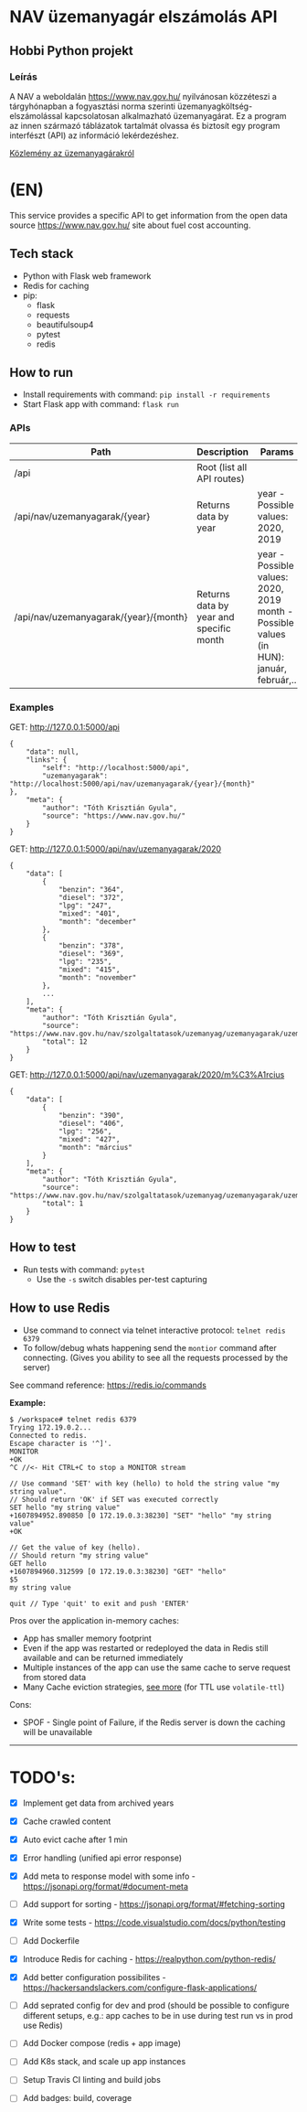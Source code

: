 # NAV üzemanyagár elszámolás API 
## Hobbi Python projekt
### Leírás
A NAV a weboldalán https://www.nav.gov.hu/ nyilvánosan  közzéteszi a tárgyhónapban a fogyasztási norma szerinti üzemanyagköltség-elszámolással kapcsolatosan alkalmazható üzemanyagárat. Ez a program az innen származó táblázatok tartalmát olvassa és biztosít egy program interfészt (API) az információ lekérdezéshez.

[Közlemény az üzemanyagárakról](https://www.nav.gov.hu/nav/szolgaltatasok/uzemanyag/uzemanyagarak/uzemanyagar.html)

# (EN)
This service provides a specific API to get information from the open data source https://www.nav.gov.hu/ site about fuel cost accounting.

## Tech stack

- Python with Flask web framework
- Redis for caching
- pip:
    - flask
    - requests
    - beautifulsoup4
    - pytest
    - redis

## How to run
- Install requirements with command: `pip install -r requirements`
- Start Flask app with command: `flask run`

### APIs
|Path|Description|Params|
|--|--|--|
|/api| Root (list all API routes)||
|/api/nav/uzemanyagarak/{year}| Returns data by year| year - Possible values: 2020, 2019
|/api/nav/uzemanyagarak/{year}/{month} |Returns data by year and specific month |year - Possible values: 2020, 2019  month - Possible values (in HUN): január, február,.. |

### Examples
GET: http://127.0.0.1:5000/api
```
{
    "data": null,
    "links": {
        "self": "http://localhost:5000/api",
        "uzemanyagarak": "http://localhost:5000/api/nav/uzemanyagarak/{year}/{month}"
},
    "meta": {
        "author": "Tóth Krisztián Gyula",
        "source": "https://www.nav.gov.hu/"
    }
}
```
GET: http://127.0.0.1:5000/api/nav/uzemanyagarak/2020
```
{
    "data": [
        {
            "benzin": "364",
            "diesel": "372",
            "lpg": "247",
            "mixed": "401",
            "month": "december"
        },
        {
            "benzin": "378",
            "diesel": "369",
            "lpg": "235",
            "mixed": "415",
            "month": "november"
        },
        ...
    ],
    "meta": {
        "author": "Tóth Krisztián Gyula",
        "source": "https://www.nav.gov.hu/nav/szolgaltatasok/uzemanyag/uzemanyagarak/uzemanyagar.html",
        "total": 12
    }
}
```

GET: http://127.0.0.1:5000/api/nav/uzemanyagarak/2020/m%C3%A1rcius
```
{
    "data": [
        {
            "benzin": "390",
            "diesel": "406",
            "lpg": "256",
            "mixed": "427",
            "month": "március"
        }
    ],
    "meta": {
        "author": "Tóth Krisztián Gyula",
        "source": "https://www.nav.gov.hu/nav/szolgaltatasok/uzemanyag/uzemanyagarak/uzemanyagar.html",
        "total": 1
    }
}
```

## How to test
- Run tests with command: `pytest`
    - Use the `-s` switch disables per-test capturing 

## How to use Redis
- Use command to connect via telnet interactive protocol: `telnet redis 6379`
- To follow/debug whats happening send the `montior` command after connecting. (Gives you ability to see all the requests processed by the server)

See command reference: https://redis.io/commands

**Example:**
```
$ /workspace# telnet redis 6379
Trying 172.19.0.2...
Connected to redis.
Escape character is '^]'.
MONITOR
+OK
^C //<- Hit CTRL+C to stop a MONITOR stream

// Use command 'SET' with key (hello) to hold the string value "my string value".
// Should return 'OK' if SET was executed correctly
SET hello "my string value"
+1607894952.890850 [0 172.19.0.3:38230] "SET" "hello" "my string value"
+OK

// Get the value of key (hello). 
// Should return "my string value"
GET hello
+1607894960.312599 [0 172.19.0.3:38230] "GET" "hello"
$5
my string value

quit // Type 'quit' to exit and push 'ENTER'
```

Pros over the application in-memory caches:
- App has smaller memory footprint
- Even if the app was restarted or redeployed the data in Redis still available and can be returned immediately
- Multiple instances of the app can use the same cache to serve request from stored data 
- Many Cache eviction strategies, [see more](https://redis.io/topics/lru-cache) (for TTL use `volatile-ttl`)

Cons:
- SPOF - Single point of Failure, if the Redis server is down the caching will be unavailable

---
# TODO's:
- [X] Implement get data from archived years
- [X] Cache crawled content 
- [X] Auto evict cache after 1 min
- [X] Error handling (unified api error response)
- [X] Add meta to response model with some info - https://jsonapi.org/format/#document-meta
- [ ] Add support for sorting - https://jsonapi.org/format/#fetching-sorting 
- [X] Write some tests - https://code.visualstudio.com/docs/python/testing
- [ ] Add Dockerfile 
- [X] Introduce Redis for caching - https://realpython.com/python-redis/
- [X] Add better configuration possibilites - https://hackersandslackers.com/configure-flask-applications/ 
- [ ] Add seprated config for dev and prod (should be possible to configure different setups, e.g.: app caches to be in use during test run vs in prod use Redis)
- [ ] Add Docker compose (redis + app image)
- [ ] Add K8s stack, and scale up app instances 
- [ ] Setup Travis CI linting and build jobs
- [ ] Add badges: build, coverage



